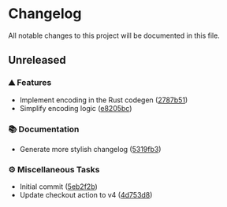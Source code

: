 # Changelog

All notable changes to this project will be documented in this file.

<!-- markdownlint-disable no-duplicate-header -->
<!-- markdownlint-disable no-trailing-spaces -->

## Unreleased

### <!-- 0 -->⛰️ Features

- Implement encoding in the Rust codegen ([2787b51](https://github.com/dnaka91/wazzup/commit/2787b51c04803311bf5ca3160b37e7db31d5a8ea))
- Simplify encoding logic ([e8205bc](https://github.com/dnaka91/wazzup/commit/e8205bcb6749fce6dd1f56ede38128076820bffd))

### <!-- 2 -->📚 Documentation

- Generate more stylish changelog ([5319fb3](https://github.com/dnaka91/wazzup/commit/5319fb3417a830042e7bc220fe283046923da349))

### <!-- 7 -->⚙️ Miscellaneous Tasks

- Initial commit ([5eb2f2b](https://github.com/dnaka91/wazzup/commit/5eb2f2b9687146363974ea645de22a8441e890a1))
- Update checkout action to v4 ([4d753d8](https://github.com/dnaka91/wazzup/commit/4d753d8b30ef3ee7d7e463fb2e7f594aee86d8e7))
<!-- generated by git-cliff -->
